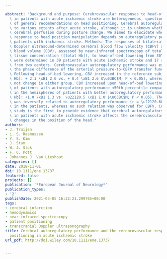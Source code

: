 ---
abstract: "Background and purpose: Cerebrovascular responses to head-of-bed positioning\
  \ in patients with acute ischaemic stroke are heterogeneous, questioning the applicability\
  \ of general recommendations on head positioning. Cerebral autoregulation is impaired\
  \ to various extents after acute stroke, although it is unknown whether this affects\
  \ cerebral perfusion during posture change. We aimed to elucidate whether the cerebrovascular\
  \ response to head position manipulation depends on autoregulatory performance in\
  \ patients with ischaemic stroke. Methods: The responses of bilateral transcranial\
  \ Doppler ultrasound-determined cerebral blood flow velocity (CBFV) and local cerebral\
  \ blood volume (CBV), assessed by near-infrared spectroscopy of total hemoglobin\
  \ tissue concentration ([total Hb]), to head-of-bed lowering from 30\xB0 to 0\xB0\
  \ were determined in 39 patients with acute ischaemic stroke and 17 reference subjects\
  \ from two centers. Cerebrovascular autoregulatory performance was expressed as\
  \ the phase difference of the arterial pressure-to-CBFV transfer function. Results:\
  \ Following head-of-bed lowering, CBV increased in the reference subjects only ([total\
  \ Hb]: + 2.1 \xB1 2.0 vs. + 0.4 \xB1 2.6 $\u03BC$M; P < 0.05), whereas CBFV did\
  \ not change in either group. CBV increased upon head-of-bed lowering in the hemispheres\
  \ of patients with autoregulatory performance <50th percentile compared with a decrease\
  \ in the hemispheres of patients with better autoregulatory performance ([total\
  \ Hb]: +1.0 \xB1 1.3 vs. \u22120.5 \xB1 1.0 $\u03BC$M; P < 0.05). The CBV response\
  \ was inversely related to autoregulatory performance (r = \u22120.68; P < 0.001)\
  \ in the patients, whereas no such relation was observed for CBFV. Conclusion: This\
  \ study is the first to provide evidence that cerebral autoregulatory performance\
  \ in patients with acute ischaemic stroke affects the cerebrovascular response to\
  \ changes in the position of the head."
authors:
- J. Truijen
- L. S. Rasmussen
- Y. S. Kim
- J. Stam
- W. J. Stok
- F. C. Pott
- Johannes J. Van Lieshout
categories: []
date: 2018-11-01
doi: 10.1111/ene.13737
featured: false
projects: []
publication: '*European Journal of Neurology*'
publication_types:
- '2'
publishDate: 2021-03-05 16:32:21.299765+00:00
tags:
- cerebral infarction
- hemodynamics
- near-infrared spectroscopy
- patient positioning
- transcranial Doppler ultrasonography
title: Cerebral autoregulatory performance and the cerebrovascular response to head-of-bed
  positioning in acute ischaemic stroke
url_pdf: http://doi.wiley.com/10.1111/ene.13737

---
